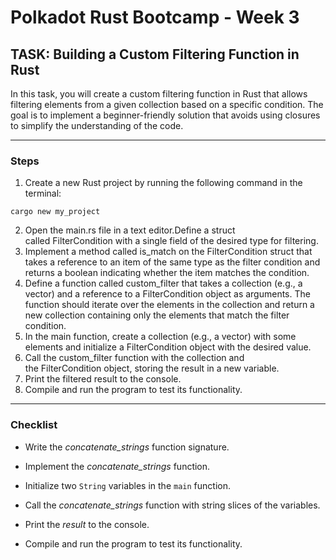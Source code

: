 # Polkadot Rust Bootcamp - Week 3

## TASK: Building a Custom Filtering Function in Rust

In this task, you will create a custom filtering function in Rust that allows filtering elements from a given collection based on a specific condition. The goal is to implement a beginner-friendly solution that avoids using closures to simplify the understanding of the code.

---
### Steps

1. Create a new Rust project by running the following command in the terminal:
  ```
  cargo new my_project 
  ```
2. Open the main.rs file in a text editor.Define a struct called FilterCondition with a single field of the desired type for filtering.
3. Implement a method called is_match on the FilterCondition struct that takes a reference to an item of the same type as the filter condition and returns a boolean indicating whether the item matches the condition.
4. Define a function called custom_filter that takes a collection (e.g., a vector) and a reference to a FilterCondition object as arguments. The function should iterate over the elements in the collection and return a new collection containing only the elements that match the filter condition.
5. In the main function, create a collection (e.g., a vector) with some elements and initialize a FilterCondition object with the desired value.
6. Call the custom_filter function with the collection and the FilterCondition object, storing the result in a new variable.
7. Print the filtered result to the console.
8. Compile and run the program to test its functionality.

---
### Checklist

* Write the *concatenate_strings* function signature.

* Implement the *concatenate_strings* function.

* Initialize two `String` variables in the `main` function.

* Call the *concatenate_strings* function with string slices of the variables.

* Print the *result* to the console.

* Compile and run the program to test its functionality.